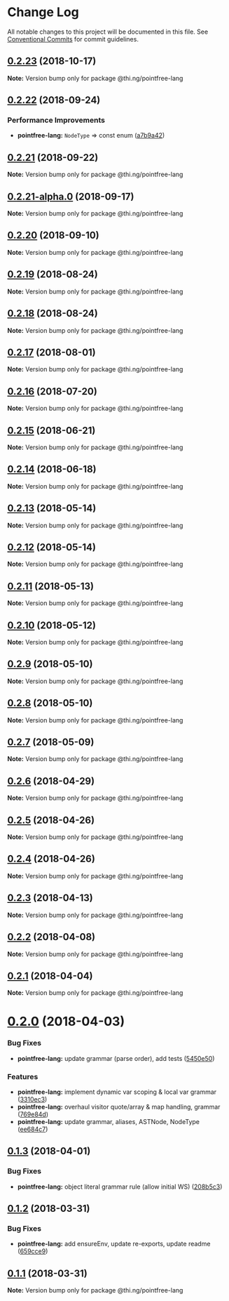 # Change Log

All notable changes to this project will be documented in this file.
See [Conventional Commits](https://conventionalcommits.org) for commit guidelines.

## [0.2.23](https://github.com/thi-ng/umbrella/compare/@thi.ng/pointfree-lang@0.2.22...@thi.ng/pointfree-lang@0.2.23) (2018-10-17)

**Note:** Version bump only for package @thi.ng/pointfree-lang





<a name="0.2.22"></a>
## [0.2.22](https://github.com/thi-ng/umbrella/compare/@thi.ng/pointfree-lang@0.2.21...@thi.ng/pointfree-lang@0.2.22) (2018-09-24)


### Performance Improvements

* **pointfree-lang:** `NodeType` => const enum ([a7b9a42](https://github.com/thi-ng/umbrella/commit/a7b9a42))





<a name="0.2.21"></a>
## [0.2.21](https://github.com/thi-ng/umbrella/compare/@thi.ng/pointfree-lang@0.2.21-alpha.0...@thi.ng/pointfree-lang@0.2.21) (2018-09-22)

**Note:** Version bump only for package @thi.ng/pointfree-lang





<a name="0.2.21-alpha.0"></a>
## [0.2.21-alpha.0](https://github.com/thi-ng/umbrella/compare/@thi.ng/pointfree-lang@0.2.20...@thi.ng/pointfree-lang@0.2.21-alpha.0) (2018-09-17)

**Note:** Version bump only for package @thi.ng/pointfree-lang





<a name="0.2.20"></a>
## [0.2.20](https://github.com/thi-ng/umbrella/compare/@thi.ng/pointfree-lang@0.2.19...@thi.ng/pointfree-lang@0.2.20) (2018-09-10)

**Note:** Version bump only for package @thi.ng/pointfree-lang





<a name="0.2.19"></a>
## [0.2.19](https://github.com/thi-ng/umbrella/compare/@thi.ng/pointfree-lang@0.2.18...@thi.ng/pointfree-lang@0.2.19) (2018-08-24)




**Note:** Version bump only for package @thi.ng/pointfree-lang

<a name="0.2.18"></a>
## [0.2.18](https://github.com/thi-ng/umbrella/compare/@thi.ng/pointfree-lang@0.2.17...@thi.ng/pointfree-lang@0.2.18) (2018-08-24)




**Note:** Version bump only for package @thi.ng/pointfree-lang

<a name="0.2.17"></a>
## [0.2.17](https://github.com/thi-ng/umbrella/compare/@thi.ng/pointfree-lang@0.2.16...@thi.ng/pointfree-lang@0.2.17) (2018-08-01)




**Note:** Version bump only for package @thi.ng/pointfree-lang

<a name="0.2.16"></a>
## [0.2.16](https://github.com/thi-ng/umbrella/compare/@thi.ng/pointfree-lang@0.2.15...@thi.ng/pointfree-lang@0.2.16) (2018-07-20)




**Note:** Version bump only for package @thi.ng/pointfree-lang

<a name="0.2.15"></a>
## [0.2.15](https://github.com/thi-ng/umbrella/compare/@thi.ng/pointfree-lang@0.2.14...@thi.ng/pointfree-lang@0.2.15) (2018-06-21)




**Note:** Version bump only for package @thi.ng/pointfree-lang

<a name="0.2.14"></a>
## [0.2.14](https://github.com/thi-ng/umbrella/compare/@thi.ng/pointfree-lang@0.2.13...@thi.ng/pointfree-lang@0.2.14) (2018-06-18)




**Note:** Version bump only for package @thi.ng/pointfree-lang

<a name="0.2.13"></a>
## [0.2.13](https://github.com/thi-ng/umbrella/compare/@thi.ng/pointfree-lang@0.2.12...@thi.ng/pointfree-lang@0.2.13) (2018-05-14)




**Note:** Version bump only for package @thi.ng/pointfree-lang

<a name="0.2.12"></a>
## [0.2.12](https://github.com/thi-ng/umbrella/compare/@thi.ng/pointfree-lang@0.2.11...@thi.ng/pointfree-lang@0.2.12) (2018-05-14)




**Note:** Version bump only for package @thi.ng/pointfree-lang

<a name="0.2.11"></a>
## [0.2.11](https://github.com/thi-ng/umbrella/compare/@thi.ng/pointfree-lang@0.2.10...@thi.ng/pointfree-lang@0.2.11) (2018-05-13)




**Note:** Version bump only for package @thi.ng/pointfree-lang

<a name="0.2.10"></a>
## [0.2.10](https://github.com/thi-ng/umbrella/compare/@thi.ng/pointfree-lang@0.2.9...@thi.ng/pointfree-lang@0.2.10) (2018-05-12)




**Note:** Version bump only for package @thi.ng/pointfree-lang

<a name="0.2.9"></a>
## [0.2.9](https://github.com/thi-ng/umbrella/compare/@thi.ng/pointfree-lang@0.2.8...@thi.ng/pointfree-lang@0.2.9) (2018-05-10)




**Note:** Version bump only for package @thi.ng/pointfree-lang

<a name="0.2.8"></a>
## [0.2.8](https://github.com/thi-ng/umbrella/compare/@thi.ng/pointfree-lang@0.2.7...@thi.ng/pointfree-lang@0.2.8) (2018-05-10)




**Note:** Version bump only for package @thi.ng/pointfree-lang

<a name="0.2.7"></a>
## [0.2.7](https://github.com/thi-ng/umbrella/compare/@thi.ng/pointfree-lang@0.2.6...@thi.ng/pointfree-lang@0.2.7) (2018-05-09)




**Note:** Version bump only for package @thi.ng/pointfree-lang

<a name="0.2.6"></a>
## [0.2.6](https://github.com/thi-ng/umbrella/compare/@thi.ng/pointfree-lang@0.2.5...@thi.ng/pointfree-lang@0.2.6) (2018-04-29)




**Note:** Version bump only for package @thi.ng/pointfree-lang

<a name="0.2.5"></a>
## [0.2.5](https://github.com/thi-ng/umbrella/compare/@thi.ng/pointfree-lang@0.2.4...@thi.ng/pointfree-lang@0.2.5) (2018-04-26)




**Note:** Version bump only for package @thi.ng/pointfree-lang

<a name="0.2.4"></a>
## [0.2.4](https://github.com/thi-ng/umbrella/compare/@thi.ng/pointfree-lang@0.2.3...@thi.ng/pointfree-lang@0.2.4) (2018-04-26)




**Note:** Version bump only for package @thi.ng/pointfree-lang

<a name="0.2.3"></a>
## [0.2.3](https://github.com/thi-ng/umbrella/compare/@thi.ng/pointfree-lang@0.2.2...@thi.ng/pointfree-lang@0.2.3) (2018-04-13)




**Note:** Version bump only for package @thi.ng/pointfree-lang

<a name="0.2.2"></a>
## [0.2.2](https://github.com/thi-ng/umbrella/compare/@thi.ng/pointfree-lang@0.2.1...@thi.ng/pointfree-lang@0.2.2) (2018-04-08)




**Note:** Version bump only for package @thi.ng/pointfree-lang

<a name="0.2.1"></a>
## [0.2.1](https://github.com/thi-ng/umbrella/compare/@thi.ng/pointfree-lang@0.2.0...@thi.ng/pointfree-lang@0.2.1) (2018-04-04)




**Note:** Version bump only for package @thi.ng/pointfree-lang

<a name="0.2.0"></a>
# [0.2.0](https://github.com/thi-ng/umbrella/compare/@thi.ng/pointfree-lang@0.1.3...@thi.ng/pointfree-lang@0.2.0) (2018-04-03)


### Bug Fixes

* **pointfree-lang:** update grammar (parse order), add tests ([5450e50](https://github.com/thi-ng/umbrella/commit/5450e50))


### Features

* **pointfree-lang:** implement dynamic var scoping & local var grammar ([3310ec3](https://github.com/thi-ng/umbrella/commit/3310ec3))
* **pointfree-lang:** overhaul visitor quote/array & map handling, grammar ([769e84d](https://github.com/thi-ng/umbrella/commit/769e84d))
* **pointfree-lang:** update grammar, aliases, ASTNode, NodeType ([ee684c7](https://github.com/thi-ng/umbrella/commit/ee684c7))




<a name="0.1.3"></a>
## [0.1.3](https://github.com/thi-ng/umbrella/compare/@thi.ng/pointfree-lang@0.1.2...@thi.ng/pointfree-lang@0.1.3) (2018-04-01)


### Bug Fixes

* **pointfree-lang:** object literal grammar rule (allow initial WS) ([208b5c3](https://github.com/thi-ng/umbrella/commit/208b5c3))




<a name="0.1.2"></a>
## [0.1.2](https://github.com/thi-ng/umbrella/compare/@thi.ng/pointfree-lang@0.1.1...@thi.ng/pointfree-lang@0.1.2) (2018-03-31)


### Bug Fixes

* **pointfree-lang:** add ensureEnv, update re-exports, update readme ([659cce9](https://github.com/thi-ng/umbrella/commit/659cce9))




<a name="0.1.1"></a>
## [0.1.1](https://github.com/thi-ng/umbrella/compare/@thi.ng/pointfree-lang@0.1.0...@thi.ng/pointfree-lang@0.1.1) (2018-03-31)




**Note:** Version bump only for package @thi.ng/pointfree-lang
